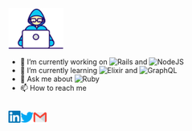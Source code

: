 <img src="https://github.com/juliocabrera820/juliocabrera820/blob/master/Assets/Developer.gif" width="110px">

- 🔭 I’m currently working on ![Rails](https://img.shields.io/badge/rails-%23CC0000.svg?style=for-the-badge&logo=ruby-on-rails&logoColor=white) and ![NodeJS](https://img.shields.io/badge/node.js-6DA55F?style=for-the-badge&logo=node.js&logoColor=white)
- 🌱 I’m currently learning ![Elixir](https://img.shields.io/badge/elixir-%234B275F.svg?style=for-the-badge&logo=elixir&logoColor=white) and ![GraphQL](https://img.shields.io/badge/-GraphQL-E10098?style=for-the-badge&logo=graphql&logoColor=white)
- 💬 Ask me about ![Ruby](https://img.shields.io/badge/ruby-%23CC342D.svg?style=for-the-badge&logo=ruby&logoColor=white)
- 📫 How to reach me

<br>
  <a href="www.linkedin.com/in/julio-cabrera-820">
    <img align="left" alt="Julio Cabrera | Linkedin" width="24px" src="https://github.com/juliocabrera820/juliocabrera820/blob/master/Assets/Linkedin.svg" />
  </a>
  <a href="https://twitter.com/arielcabrera_11">
    <img align="left" alt="Ariel Cabrera | Twitter" width="26px" src="https://github.com/juliocabrera820/juliocabrera820/blob/master/Assets/Twitter.svg" />
  </a>
  <a href="mailto:juliocabrera820gmail.com">
    <img align="left" alt="Julio Cabrera | Gmail" width="26px" src="https://github.com/juliocabrera820/juliocabrera820/blob/master/Assets/Gmail.svg" />
  </a>

